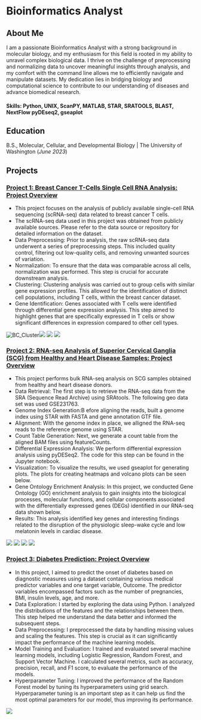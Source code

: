 # Bioinformatics Analyst

## About Me
 I am a passionate Bioinformatics Analyst with a strong background in molecular biology, and my enthusiasm for this field is rooted in my ability to unravel complex biological data.  I thrive on the challenge of preprocessing and normalizing data to uncover meaningful insights through analysis, and my comfort with the command line allows me to efficiently navigate and manipulate datasets.  My dedication lies in bridging biology and computational science to contribute to our understanding of diseases and advance biomedical research.

#### Skills: Python, UNIX, ScanPY, MATLAB, STAR, SRATOOLS, BLAST, NextFlow pyDEseq2, gseaplot

## Education
B.S., Molecular, Cellular, and Developmental Biology | The University of Washington (_June 2023_)

## Projects
### [Project 1: Breast Cancer T-Cells Single Cell RNA Analysis: Project Overview](https://github.com/JoshTjan/Breast_Cancer_Tcells_SCRNA_Analysis_Project)
* This project focuses on the analysis of publicly available single-cell RNA sequencing (scRNA-seq) data related to breast cancer T cells. 
* The scRNA-seq data used in this project was obtained from publicly available sources. Please refer to the data source or repository for detailed information on the dataset.
* Data Preprocessing: Prior to analysis, the raw scRNA-seq data underwent a series of preprocessing steps. This included quality control, filtering out low-quality cells, and removing unwanted sources of variation.
* Normalization: To ensure that the data was comparable across all cells, normalization was performed. This step is crucial for accurate downstream analysis.
* Clustering: Clustering analysis was carried out to group cells with similar gene expression profiles. This allowed for the identification of distinct cell populations, including T cells, within the breast cancer dataset.
* Gene Identification: Genes associated with T cells were identified through differential gene expression analysis. This step aimed to highlight genes that are specifically expressed in T cells or show significant differences in expression compared to other cell types.
  
![BC_Cluster](/image/BC_Cluster_Labeled.png)![](/image/CD8+marker_dot.png)
![](/image/Memory_Tcell.png)
![](/image/cd4_dot.png)


### [Project 2: RNA-seq Analysis of Superior Cervical Ganglia (SCG) from Healthy and Heart Disease Samples: Project Overview](https://github.com/JoshTjan/RNA-seq-Analysis-of-Superior-Cervical-Ganglia-SCG-from-Healthy-and-Heart-Disease-Sample)
* This project performs bulk RNA-seq analysis on SCG samples obtained from healthy and heart disease donors.
* Data Retrieval: The first step is to retrieve the RNA-seq data from the SRA (Sequence Read Archive) using SRAtools. The following geo data set was used GSE231763.
* Genome Index Generation:B efore aligning the reads, built a genome index using STAR with FASTA and gene annotation GTF file.
* Alignment: With the genome index in place, we alligned the RNA-seq reads to the reference genome using STAR.
* Count Table Generation: Next, we generate a count table from the aligned BAM files using featureCounts.
*  Differential Expression Analysis: We perform differential expression analysis using pyDESeq2. The code for this step can be found in the Jupyter notebook.
*  Visualization: To visualize the results, we used gseaplot for generating plots. The plots for creating heatmaps and volcano plots can be seen below.
*  Gene Ontology Enrichment Analysis: In this project, we conducted Gene Ontology (GO) enrichment analysis to gain insights into the biological processes, molecular functions, and cellular components associated with the differentially expressed genes (DEGs) identified in our RNA-seq data shown below.
*  Results: This analysis identified key genes and interesting findings related to the disruption of the physiologic sleep-wake cycle and low melatonin levels in cardiac disease.

![](/image/DE_genes_heatmap.png)
![](/image/volcano.png)
![](/image/DE_genes_plot.png)
![](/image/enrichment.png)


### [Project 3: Diabetes Prediction: Project Overview](https://github.com/JoshTjan/Diabetes_Prediction)
* In this project, I aimed to predict the onset of diabetes based on diagnostic measures using a dataset containing various medical predictor variables and one target variable, Outcome. The predictor variables encompassed factors such as the number of pregnancies, BMI, insulin levels, age, and more.
* Data Exploration: I started by exploring the data using Python. I analyzed the distributions of the features and the relationships between them. This step helped me understand the data better and informed the subsequent steps.
* Data Preprocessing: I preprocessed the data by handling missing values and scaling the features. This step is crucial as it can significantly impact the performance of the machine learning models.
* Model Training and Evaluation: I trained and evaluated several machine learning models, including Logistic Regression, Random Forest, and Support Vector Machine. I calculated several metrics, such as accuracy, precision, recall, and F1 score, to evaluate the performance of the models.
* Hyperparameter Tuning: I improved the performance of the Random Forest model by tuning its hyperparameters using grid search. Hyperparameter tuning is an important step as it can help us find the most optimal parameters for our model, thus improving its performance.

![](/image/Dia_Pred.png)
